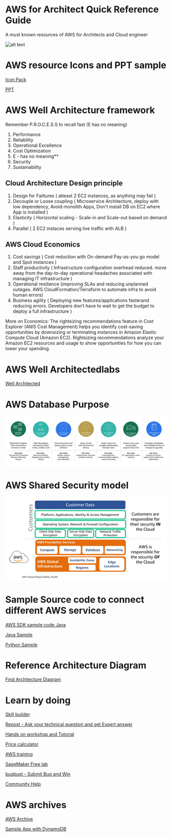 # AWS for Architect Quick Reference Guide
A must known resources of AWS for Architects and Cloud engineer

![alt text](https://github.com/bikashkumars/aws-resource-architect/blob/main/aws_groups.JPG)


# AWS resource Icons and PPT sample

[Icon Pack](https://aws.amazon.com/architecture/icons/)

[PPT](https://aws.amazon.com/architecture/icons/)

# AWS Well Architecture framework

Remember P.R.O.C.E.S.S to recall fast (E has no meaning)

1. Performance
2. Reliability
3. Operational Excellence
4. Cost Optimization
5. E - has no meaning**
6. Security
7. Sustainability

## Cloud Architecture Design principle

1. Design for Failtures ( atleast 2 EC2 instances, as anything may fail )
2. Decouple or Loose coupling ( Microservice Architecture, deploy with low dependency, Avoid monolith Apps, Don't install DB on EC2 where App is installed )
3. Elasticity ( Horizontal scaling - Scale-in and Scale-out based on demand )
4. Parallel ( 2 EC2 instaces serving live traffic with ALB )

## AWS Cloud Economics

1. Cost savings ( Cost reduction with On-demand Pay-as-you go model and Spot instances )
2. Staff productivity ( Infrastructure configuration overhead reduced. move away from the day-to-day operational headaches associated with managing IT
infrastructure )
3. Operational resilience (improving SLAs and reducing unplanned outages. AWS CloudFormation/Terraform to automate infra to avoid human errors)
4. Business agility ( Deploying new features/applications fasterand reducing errors. Developers don’t have to wait to get the budget to deploy a full infrastructure )

More on Economics: The rightsizing recommendations feature in Cost Explorer (AWS Cost Management) helps you identify cost-saving opportunities by downsizing or terminating instances in Amazon Elastic Compute Cloud (Amazon EC2). Rightsizing recommendations analyze your Amazon EC2 resources and usage to show opportunities for how you can lower your spending.

# AWS Well Architectedlabs

[Well Architected](https://www.wellarchitectedlabs.com/)

# AWS Database Purpose

![db usecase](purpose_build_db_type_use_case.JPG)

# AWS Shared Security model

![Shared Security model](aws_shared_responsibility.JPG)

# Sample Source code to connect different AWS services

[AWS SDK sample code Java](https://github.com/awsdocs/aws-doc-sdk-examples/tree/main/javav2/example_code)

[Java Sample](https://github.com/awsdocs/aws-doc-sdk-examples/tree/main/javav2/example_code/s3)

[Python Sample](https://github.com/awsdocs/aws-doc-sdk-examples/tree/main/python/example_code)

# Reference Architecture Diagram

[Find Architecture Diagram](https://aws.amazon.com/architecture/reference-architecture-diagrams)

# Learn by doing

[Skill builder](https://skillbuilder.aws)

[Repost - Ask your technical question and get Expert answer](https://repost.aws)

[Hands on workshop and Tutorial](https://workshops.aws)

[Price calculator](https://calculator.aws)

[AWS training](https://aws.training)

[SageMaker Free lab](https://studiolab.sagemaker.aws)

[bugbust - Submit Bug and Win](https://bugbust.aws/)

[Community Help](https://honeycodecommunity.aws/)


# AWS archives

[AWS Archive](https://github.com/amazon-archives/)

[Sample App with DynamoDB](https://github.com/amazon-archives/aws-full-stack-template)
